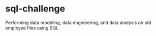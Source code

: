 # sql-challenge
Performing data modeling, data engineering, and data analysis on old employee files using SQL

